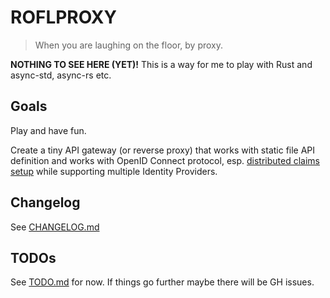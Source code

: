 # ROFLPROXY

> When you are laughing on the floor, by proxy.

**NOTHING TO SEE HERE (YET)!** This is a way for me to play with Rust and async-std, async-rs etc.

## Goals

Play and have fun.

Create a tiny API gateway (or reverse proxy) that works with static file API definition and works with OpenID Connect protocol, esp. [distributed claims setup] while supporting multiple Identity Providers.

## Changelog

See [CHANGELOG.md](CHANGELOG.md)

## TODOs

See [TODO.md](TODO.md) for now. If things go further maybe there will be GH issues.


[distributed claims setup]: https://openid.net/specs/openid-connect-core-1_0.html#DistributedExample